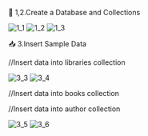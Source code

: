 🧱 1,2.Create a Database and Collections

![1_1](https://github.com/user-attachments/assets/986d21a2-6829-4bc6-88c3-59cda6b76e0a)
![1_2](https://github.com/user-attachments/assets/1cc28161-2819-4207-b4ef-fc4cde0de38a)
![1_3](https://github.com/user-attachments/assets/f11520f8-385c-4a17-aec9-5d9c8348d11a)


📥 3.Insert Sample Data


//Insert data into libraries collection

![3_3](https://github.com/user-attachments/assets/f7c199ef-982c-43ee-832d-b227696e59d0)
![3_4](https://github.com/user-attachments/assets/ddecd814-6a5c-412d-aeff-aeec833bc54e)




//Insert data into books collection





//Insert data into author collection

![3_5](https://github.com/user-attachments/assets/67af122b-f516-49d9-9d3d-a9679ac20874)
![3_6](https://github.com/user-attachments/assets/28eef352-808d-4875-ad48-e5d4cdc22963)






